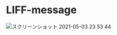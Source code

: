 # LIFF-message
![スクリーンショット 2021-05-03 23 53 44](https://user-images.githubusercontent.com/78517616/116893316-cadea880-ac6b-11eb-849f-ead69cdbfe98.png)
